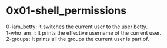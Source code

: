 # 0x01-shell_permissions
0-iam_betty: It switches the current user to the user betty.  
1-who_am_i: It prints the effective username of the current user.  
2-groups: It prints all the groups the current user is part of.  

